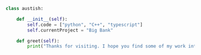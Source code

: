 ```python
class austish:

    def __init__(self):
        self.code = ["python", "C++", "typescript"]
        self.currentProject = "Big Bank"

    def greet(self):
        print("Thanks for visiting. I hope you find some of my work interesting.")
```

<!--
- 🔭 I’m currently working on ...
- 🌱 I’m currently learning ...
- 👯 I’m looking to collaborate on ...
- 🤔 I’m looking for help with ...
- 💬 Ask me about ...
- 📫 How to reach me: ...
- 😄 Pronouns: ...
- ⚡ Fun fact: ...
-->
